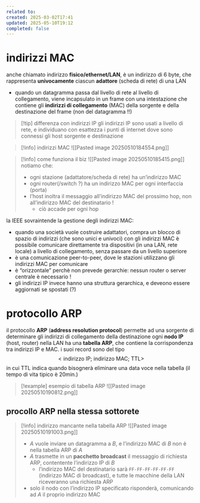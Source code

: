 ```yaml
---
related to: 
created: 2025-03-02T17:41
updated: 2025-05-10T19:12
completed: false
---
```

# indirizzi MAC
anche chiamato indirizzo **fisico/ethernet/LAN**, è un indirizzo di 6 byte, che rappresenta **univocamente** ciascun **adattore** (scheda di rete) di una LAN
- quando un datagramma passa dal livello di rete al livello di collegamento, viene incapsulato in un frame con una intestazione che contiene gli **indirizzi di collegamento** (MAC) della sorgente e della destinazione del frame (non del datagramma !!)
>[!tip] differenza con indirizzi IP
gli indirizzi IP sono usati a livello di rete, e individuano con esattezza i punti di internet dove sono connessi gli host sorgente e destinazione

>[!info] indirizzi MAC
![[Pasted image 20250510184554.png]]

>[!info] come funziona il biz
![[Pasted image 20250510185415.png]]
notiamo che:
>- ogni stazione (adattatore/scheda di rete) ha un’indirizzo MAC
>- ogni router(/switch ?) ha un indirizzo MAC per ogni interfaccia (porta)
>- l’host inoltra il messaggio all’indirizzo MAC del prossimo hop, non all’indirizzo MAC del destinatario !
>	- ciò accade per ogni hop

la IEEE sovraintende la gestione degli indirizzi MAC:
- quando una società vuole costruire adattatori, compra un blocco di spazio di indirizzi (che sono unici e univoci)
con gli indirizzi MAC è possibile comunicare direttamente tra dispositivi (in una LAN, rete locale) a livello di collegamento, senza passare da un livello superiore
- è una comunicazione peer-to-peer, dove le stazioni utilizzano gli indirizzi MAC per comunicare
- è “orizzontale” perchè non prevede gerarchie: nessun router o server centrale è necessario !
- gli indirizzi IP invece hanno una struttura gerarchica, e deveono essere aggiornati se spostati (?)
# protocollo ARP
il protocollo **ARP** (**address resolution protocol**) permette ad una sorgente di determinare gli indirizzi di collegamento della destinazione
ogni **nodo IP**  (host, router) nella LAN ha una **tabella ARP**, che contiene la corrispondenza tra indirizzi IP e MAC. i suoi record sono del tipo
$$
<\text{indirizzo IP; indirizzo MAC; TTL}>
$$
in cui $\text{TTL}$ indica quando bisognerà eliminare una data voce nella tabella (il tempo di vita tipico è 20min.)
>[!example] esempio di tabella ARP
![[Pasted image 20250510190812.png]]

## procollo ARP nella stessa sottorete
>[!info] indirizzo mancante nella tabella ARP
![[Pasted image 20250510191003.png]]
>- $A$ vuole inviare un datagramma a $B$, e l’indirizzo MAC di $B$ non è nella tabella ARP di $A$
>- $A$ trasmette in un **pacchetto broadcast** il messaggio di richiesta ARP, contentente l’indirizzo IP di $B$
>	- l’indirizzo MAC del destinatario sarà `FF-FF-FF-FF-FF-FF` (indirizzo MAC di broadcast), e tutte le macchine della LAN riceveranno una richiesta ARP
> - solo il nodo con l’indirizzo IP specificato risponderà, comunicando ad $A$ il proprio indirizzo MAC